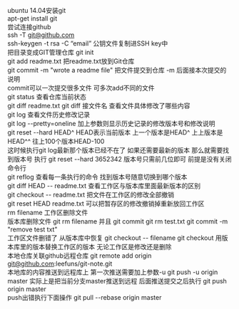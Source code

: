 ubuntu 14.04安装git  
apt-get install git
<br/>
尝试连接github  
ssh -T git@github.com
<br/>
ssh-keygen -t rsa -C “email”
公钥文件复制进SSH key中
<br/>
把目录变成GIT管理仓库
git init
<br/>
git add readme.txt
把readme.txt放到Git仓库
<br/>
git commit -m "wrote a readme file"
把文件提交到仓库 -m 后面接本次提交的说明
<br/>
commit可以一次提交很多文件 可多次add不同的文件
<br/>
git status
查看仓库当前状态
<br/>
git diff readme.txt
git diff 接文件名 查看文件具体修改了哪些内容
<br/>
git log
查看文件历史修改记录
<br/>
git log --pretty=oneline
加上参数则显示历史记录的修改版本号和修改说明
<br/>
git reset --hard HEAD^
HEAD表示当前版本 上一个版本是HEAD^ 上上版本是HEAD^^ 往上100个版本HEAD-100
<br/>
这时候执行git log最新那个版本已经不在了 如果还需要最新的版本 
那么就需要找到版本号 执行
git reset --hard 3652342
版本号只需前几位即可 前提是没有关闭命令行
<br/>
git reflog
查看每一条执行的命令
找到版本号随意切换到哪个版本
<br/>
git diff HEAD -- readme.txt
查看工作区与版本库里面最新版本的区别
<br/>
git checkout -- readme.txt
把文件在工作区的修改全部撤销
<br/>
git reset HEAD readme.txt
可以把暂存区的修改撤销掉重新放回工作区
<br/>
rm filename 
工作区删除文件
<br/>
版本库删除文件
git rm filename 并且 git commit
git rm test.txt
git commit -m "remove test txt"
<br/>
工作区文件删错了 从版本库中恢复
git checkout -- filename
git checkout 用版本库里的版本替换工作区的版本 无论工作区是修改还是删除
<br/>
本地仓库关联github远程仓库
git remote add origin git@github.com:leefuns/git-note.git
<br/>
本地库的内容推送到远程库上 第一次推送需要加上参数-u
git push -u origin master
实际上是把当前分支master推送到远程
后面推送提交之后执行
git push origin master
<br/>
push出错执行下面操作
git pull --rebase origin master
